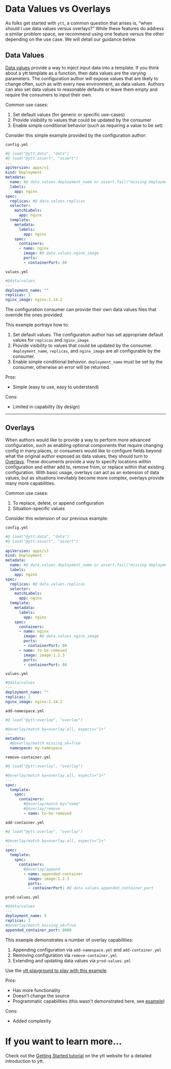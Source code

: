 # Data Values vs Overlays

As folks get started with `ytt`, a common question that arises is, “when should
I use data values versus overlays?” While these features do address a similar
problem space, we recommend using one feature versus the other depending on the
use case. We will detail our guidance below.

## Data Values

[Data values](ytt-data-values.md) provide a way to inject input data into a
template. If you think about a ytt template as a function, then data values are
the varying parameters. The configuration author will expose values that are
likely to change often, such as with every new environment, as data values.
Authors can also set data values to reasonable defaults or leave them empty and
require the consumers to input their own.

Common use cases:

1. Set default values (for generic or specific use-cases)
1. Provide visibility to values that could be updated by the consumer
1. Enable simple conditional behavior (such as requiring a value to be set)

Consider this simple example provided by the configuration author:

`config.yml`
```yaml
#@ load("@ytt:data", "data")
#@ load("@ytt:assert", "assert")
---
apiVersion: apps/v1
kind: Deployment
metadata:
  name: #@ data.values.deployment_name or assert.fail("missing deployment_name")
  labels:
    app: nginx
spec:
  replicas: #@ data.values.replicas
  selector:
    matchLabels:
      app: nginx
  template:
    metadata:
      labels:
        app: nginx
    spec:
      containers:
      - name: nginx
        image: #@ data.values.nginx_image
        ports:
        - containerPort: 80
```

`values.yml`
```yaml
#@data/values
---
deployment_name: ""
replicas: 1
nginx_image: nginx:1.14.2
```

The configuration consumer can provide their own data values files that override the ones
provided.

This example portrays how to:

1. Set default values. The configuration author has set appropriate default
   values for `replicas` and `nginx_image`.
1. Provide visibility to values that could be updated by the consumer.
   `deployment_name`, `replicas`, and `nginx_image` are all configurable by the
   consumer.
1. Enable simple conditional behavior. `deployment_name` must be set by the
   consumer, otherwise an error will be returned.

Pros:

- Simple (easy to use, easy to understand)

Cons:

- Limited in capability (by design)

---
## Overlays

When authors would like to provide a way to perform more advanced configuration,
such as enabling optional components that require changing config in many
places, or consumers would like to configure fields beyond what the original
author exposed as data values, they should turn to
[Overlays](lang-ref-ytt-overlay.md).  These documents provide a way to specify
locations within configuration and either add to, remove from, or replace within
that existing configuration.  With basic usage, overlays can act as an extension
of data values, but as situations inevitably become more complex, overlays
provide many more capabilities.

Common use cases:
1. To replace, delete, or append configuration
1. Situation-specific values

Consider this extension of our previous example:

`config.yml`
```yaml
#@ load("@ytt:data", "data")
#@ load("@ytt:assert", "assert")
---
apiVersion: apps/v1
kind: Deployment
metadata:
  name: #@ data.values.deployment_name or assert.fail("missing deployment_name")
  labels:
    app: nginx
spec:
  replicas: #@ data.values.replicas
  selector:
    matchLabels:
      app: nginx
  template:
    metadata:
      labels:
        app: nginx
    spec:
      containers:
      - name: nginx
        image: #@ data.values.nginx_image
        ports:
        - containerPort: 80
      - name: to-be-removed
        image: image:1.2.3
        ports:
        - containerPort: 80
```

`values.yml`
```yaml
#@data/values
---
deployment_name: ""
replicas: 1
nginx_image: nginx:1.14.2
```

`add-namespace.yml`
```yaml
#@ load("@ytt:overlay", "overlay")

#@overlay/match by=overlay.all, expects="1+"
---
metadata:
  #@overlay/match missing_ok=True
  namespace: my-namespace
```

`remove-container.yml`
```yaml
#@ load("@ytt:overlay", "overlay")

#@overlay/match by=overlay.all, expects="1+"
---
spec:
  template:
    spec:
      containers:
        #@overlay/match by="name"
        #@overlay/remove
        - name: to-be-removed
```

`add-container.yml`
```yaml
#@ load("@ytt:overlay", "overlay")

#@overlay/match by=overlay.all, expects="1+"
---
spec:
  template:
    spec:
      containers:
        #@overlay/append
        - name: appended-container
          image: image:1.2.3
          ports:
          - containerPort: #@ data.values.appended_container_port
```

`prod-values.yml`
```yaml
#@data/values
---
deployment_name: 3
replicas: 3
#@overlay/match missing_ok=True
appended_container_port: 8080
```

This example demonstrates a number of overlay capabilities:

1. Appending configuration via `add-namespace.yml` and `add-container.yml`
1. Removing configuration via `remove-container.yml`
1. Extending and updating data values via `prod-values.yml`

Use the [ytt playground to play with this
example](https://get-ytt.io/#gist:https://gist.github.com/aaronshurley/b6868b76e25fcb24aedde42f522734af).

Pros:
- Has more functionality
- Doesn’t change the source
- Programmatic capabilities (this wasn't demonstrated here, see
  [example](lang-ref-ytt-overlay.md#programmatic-access))

Cons:
- Added complexity

# If you want to learn more...

Check out the [Getting Started
tutorial](https://get-ytt.io/#example:example-hello-world) on the ytt website
for a detailed introduction to ytt.
